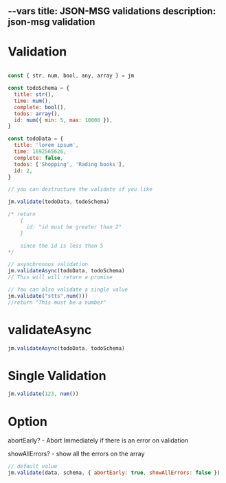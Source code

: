 --vars
title: JSON-MSG validations
description: json-msg validation
--

# Validation

```javascript

const { str, num, bool, any, array } = jm

const todoSchema = {
  title: str(),
  time: num(),
  complete: bool(),
  todos: array(),
  id: num({ min: 5, max: 10000 }),
}

const todoData = {
  title: 'lorem ipsum',
  time: 1692565626,
  complete: false,
  todos: ['Shopping', 'Rading books'],
  id: 2,
}

// you can destructure the validate if you like

jm.validate(todoData, todoSchema)

/* return
    {
      id: "id must be greater than 2"
    }

    since the id is less than 5
*/

// asynchronous validation
jm.validateAsync(todoData, todoSchema)
// This will will return a promise

// You can also validate a single value
jm.validate("stts",num()))
//return "This must be a number"
```

# validateAsync

```javascript
jm.validateAsync(todoData, todoSchema)
```

# Single Validation

```javascript
jm.validate(123, num())
```

# Option

abortEarly? - Abort Immediately if there is an error on validation

showAllErrors? - show all the errors on the array

```javascript
// default value
jm.validate(data, schema, { abortEarly: true, showAllErrors: false })
```
